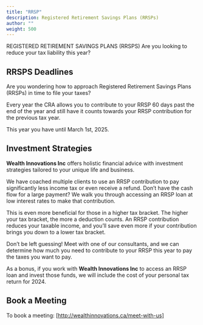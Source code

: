 ```yaml
---
title: "RRSP"
description: Registered Retirement Savings Plans (RRSPs)
author: ""
weight: 500
---
```

REGISTERED RETIREMENT SAVINGS PLANS (RRSPS)
Are you looking to reduce your tax liability this year?

## RRSPS Deadlines

Are you wondering how to approach Registered Retirement Savings Plans (RRSPs) in time to file your
taxes?

Every year the CRA allows you to contribute to your RRSP 60 days past the end of the year and still have
it counts towards your RRSP contribution for the previous tax year.

This year you have until March 1st, 2025.

## Investment Strategies

**Wealth Innovations Inc** offers holistic financial advice with investment strategies tailored to your unique life
and business.

We have coached multiple clients to use an RRSP contribution to pay significantly less income tax or
even receive a refund. Don’t have the cash flow for a large payment? We walk you through accessing an
RRSP loan at low interest rates to make that contribution.

This is even more beneficial for those in a higher tax bracket. The higher your tax bracket, the more a
deduction counts. An RRSP contribution reduces your taxable income, and you’ll save even more if your
contribution brings you down to a lower tax bracket.

Don’t be left guessing! Meet with one of our consultants, and we can determine how much you need to
contribute to your RRSP this year to pay the taxes you want to pay.

As a bonus, if you work with **Wealth Innovations Inc** to access an RRSP loan and invest those funds, we will
include the cost of your personal tax return for 2024.

## Book a Meeting

To book a meeting: [http://wealthinnovations.ca/meet-with-us]

